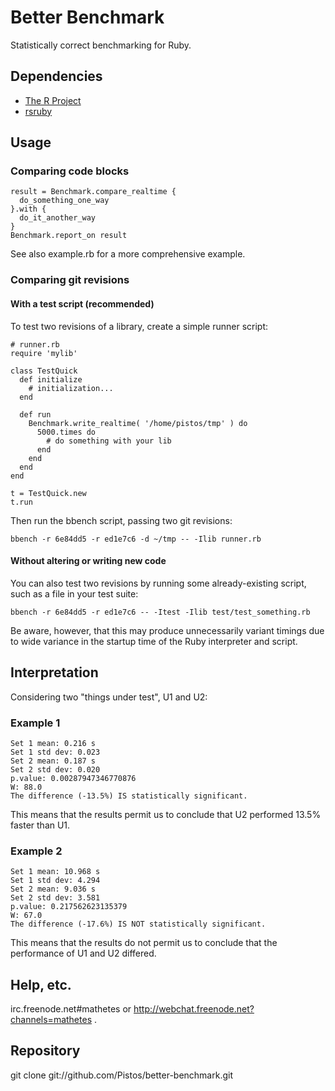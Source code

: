 # Better Benchmark

Statistically correct benchmarking for Ruby.

## Dependencies

* [The R Project](http://www.r-project.org/)
* [rsruby](http://github.com/alexgutteridge/rsruby)

## Usage

### Comparing code blocks

    result = Benchmark.compare_realtime {
      do_something_one_way
    }.with {
      do_it_another_way
    }
    Benchmark.report_on result

See also example.rb for a more comprehensive example.

### Comparing git revisions

#### With a test script (recommended)

To test two revisions of a library, create a simple runner script:

    # runner.rb
    require 'mylib'

    class TestQuick
      def initialize
        # initialization...
      end

      def run
        Benchmark.write_realtime( '/home/pistos/tmp' ) do
          5000.times do
            # do something with your lib
          end
        end
      end
    end

    t = TestQuick.new
    t.run

Then run the bbench script, passing two git revisions:

    bbench -r 6e84dd5 -r ed1e7c6 -d ~/tmp -- -Ilib runner.rb

#### Without altering or writing new code

You can also test two revisions by running some already-existing script,
such as a file in your test suite:

    bbench -r 6e84dd5 -r ed1e7c6 -- -Itest -Ilib test/test_something.rb

Be aware, however, that this may produce unnecessarily variant timings due to
wide variance in the startup time of the Ruby interpreter and script.

## Interpretation

Considering two "things under test", U1 and U2:

### Example 1

    Set 1 mean: 0.216 s
    Set 1 std dev: 0.023
    Set 2 mean: 0.187 s
    Set 2 std dev: 0.020
    p.value: 0.00287947346770876
    W: 88.0
    The difference (-13.5%) IS statistically significant.

This means that the results permit us to conclude that U2 performed 13.5%
faster than U1.

### Example 2

    Set 1 mean: 10.968 s
    Set 1 std dev: 4.294
    Set 2 mean: 9.036 s
    Set 2 std dev: 3.581
    p.value: 0.217562623135379
    W: 67.0
    The difference (-17.6%) IS NOT statistically significant.

This means that the results do not permit us to conclude that the performance
of U1 and U2 differed.

## Help, etc.

irc.freenode.net#mathetes or http://webchat.freenode.net?channels=mathetes .

## Repository

git clone git://github.com/Pistos/better-benchmark.git
